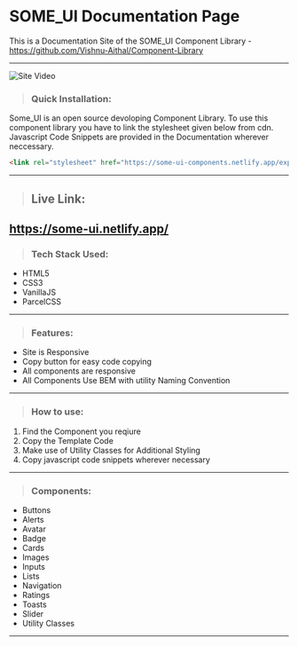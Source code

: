 # SOME_UI Documentation Page

This is a Documentation Site of the SOME_UI Component Library - https://github.com/Vishnu-Aithal/Component-Library

---

![Site Video](https://github.com/Vishnu-Aithal/Some-UI-Documentaion/blob/update-readme/assets/images/Some_UI%20Doc.gif)

> ### Quick Installation:

Some_UI is an open source devoloping Component Library. To use this component library you have to link the stylesheet given below from cdn.
Javascript Code Snippets are provided in the Documentation wherever neccessary.

```html
<link rel="stylesheet" href="https://some-ui-components.netlify.app/export.css">
```

---
> ## Live Link:

https://some-ui.netlify.app/
---

> ### Tech Stack Used:

- HTML5
- CSS3
- VanillaJS
- ParcelCSS
---

> ### Features:

- Site is Responsive
- Copy button for easy code copying
- All components are responsive
- All Components Use BEM with utility Naming Convention

---

> ### How to use:

1. Find the Component you reqiure
2. Copy the Template Code
3. Make use of Utility Classes for Additional Styling
4. Copy javascript code snippets wherever necessary

---

> ### Components:

- Buttons
- Alerts
- Avatar
- Badge
- Cards
- Images
- Inputs
- Lists
- Navigation
- Ratings
- Toasts
- Slider
- Utility Classes

---

